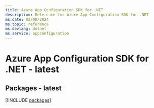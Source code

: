 ```yaml
---
title: Azure App Configuration SDK for .NET
description: Reference for Azure App Configuration SDK for .NET
ms.date: 02/08/2024
ms.topic: reference
ms.devlang: dotnet
ms.service: appconfiguration
---
```

# Azure App Configuration SDK for .NET - latest
## Packages - latest
[!INCLUDE [packages](app-configuration-index.md)]